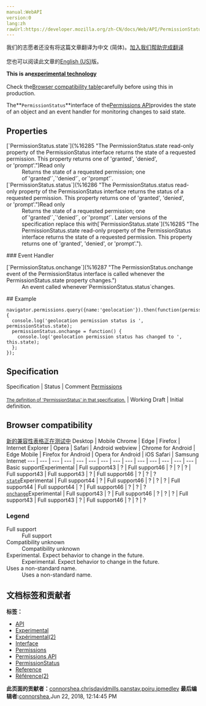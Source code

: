 ```yaml
---
manual:WebAPI
version:0
lang:zh
rawUrl:https://developer.mozilla.org/zh-CN/docs/Web/API/PermissionStatus
---
```




<bdi>我们的志愿者还没有将这篇文章翻译为<bdi>中文 (简体)</bdi>。[加入我们帮助完成翻译](%16281 "")<br></br>您也可以阅读此文章的[English (US)](%16282 "")版。</bdi>






**This is an[experimental technology](%3404 "")**<br></br>Check the[Browser compatibility table](%16283 "")carefully before using this in production.




The**`PermissionStatus`**interface of the[Permissions API](%16284 "")provides the state of an object and an event handler for monitoring changes to said state.


## Properties<a name="Properties"></a>
<dl><dt>[`PermissionStatus.state`](%16285 "The PermissionStatus.state read-only property of the PermissionStatus interface returns the state of a requested permission. This property returns one of 'granted', 'denied', or 'prompt'.")Read only</dt><dd>Returns the state of a requested permission; one of`'granted'`,`'denied'`, or`'prompt'`.</dd><dt>[`PermissionStatus.status`](%16286 "The PermissionStatus.status read-only property of the PermissionStatus interface returns the status of a requested permission. This property returns one of 'granted', 'denied', or 'prompt'.")Read only<i></i></dt><dd>Returns the state of a requested permission; one of`'granted'`,`'denied'`, or`'prompt'`. Later versions of the specification replace this with[`PermissionStatus.state`](%16285 "The PermissionStatus.state read-only property of the PermissionStatus interface returns the state of a requested permission. This property returns one of 'granted', 'denied', or 'prompt'.").</dd></dl>
### Event Handler<a name="Event_Handler"></a>
<dl><dt>[`PermissionStatus.onchange`](%16287 "The PermissionStatus.onchange event of the PermissionStatus interface is called whenever the PermissionStatus.state property changes.")</dt><dd>An event called whenever`PermissionStatus.status`changes.</dd></dl>
## Example<a name="Example"></a>

```
navigator.permissions.query({name:'geolocation'}).then(function(permissionStatus) {
  console.log('geolocation permission status is ', permissionStatus.state);
  permissionStatus.onchange = function() {
    console.log('geolocation permission status has changed to ', this.state);
  };
});
```

## Specification<a name="Specification"></a>
Specification | Status | Comment 
[Permissions<br></br><small>The definition of &#39;PermissionStatus&#39; in that specification.</small>](%16288 "") | Working Draft | Initial definition. 


## Browser compatibility<a name="Browser_compatibility"></a>
[新的兼容性表格正在测试中<i></i>](%3360 "")
<abbr>Desktop<i></i></abbr> | <abbr>Mobile<i></i></abbr> 
<abbr>Chrome<i></i></abbr> | <abbr>Edge<i></i></abbr> | <abbr>Firefox<i></i></abbr> | <abbr>Internet Explorer<i></i></abbr> | <abbr>Opera<i></i></abbr> | <abbr>Safari<i></i></abbr> | <abbr>Android webview<i></i></abbr> | <abbr>Chrome for Android<i></i></abbr> | <abbr>Edge Mobile<i></i></abbr> | <abbr>Firefox for Android<i></i></abbr> | <abbr>Opera for Android<i></i></abbr> | <abbr>iOS Safari<i></i></abbr> | <abbr>Samsung Internet<i></i></abbr> 
 ---  |  ---  |  ---  |  ---  |  ---  |  ---  |  ---  |  ---  |  ---  |  ---  |  ---  |  ---  |  ---  |  ---  | 
Basic support<abbr>Experimental<i></i></abbr> | <abbr>Full support</abbr>43 | <abbr>?</abbr> | <abbr>Full support</abbr>46 | <abbr>?</abbr> | <abbr>?</abbr> | <abbr>?</abbr> | <abbr>Full support</abbr>43 | <abbr>Full support</abbr>43 | <abbr>?</abbr> | <abbr>Full support</abbr>46 | <abbr>?</abbr> | <abbr>?</abbr> | <abbr>?</abbr> 
[`state`](%16289 "")<abbr>Experimental<i></i></abbr> | <abbr>Full support</abbr>44 | <abbr>?</abbr> | <abbr>Full support</abbr>46 | <abbr>?</abbr> | <abbr>?</abbr> | <abbr>?</abbr> | <abbr>Full support</abbr>44 | <abbr>Full support</abbr>44 | <abbr>?</abbr> | <abbr>Full support</abbr>46 | <abbr>?</abbr> | <abbr>?</abbr> | <abbr>?</abbr> 
[`onchange`](%16290 "")<abbr>Experimental<i></i></abbr> | <abbr>Full support</abbr>43 | <abbr>?</abbr> | <abbr>Full support</abbr>46 | <abbr>?</abbr> | <abbr>?</abbr> | <abbr>?</abbr> | <abbr>Full support</abbr>43 | <abbr>Full support</abbr>43 | <abbr>?</abbr> | <abbr>Full support</abbr>46 | <abbr>?</abbr> | <abbr>?</abbr> | <abbr>?</abbr> 


### Legend<a name="Legend"></a>
<dl><dt><abbr>Full support</abbr></dt><dd>Full support</dd><dt><abbr>Compatibility unknown</abbr></dt><dd>Compatibility unknown</dd><dt><abbr>Experimental. Expect behavior to change in the future.<i></i></abbr></dt><dd>Experimental. Expect behavior to change in the future.</dd><dt><abbr>Uses a non-standard name.<i></i></abbr></dt><dd>Uses a non-standard name.</dd></dl>



## 文档标签和贡献者
**标签：**
* [API](%50 "")
* [Experimental](%3379 "")
* [Expérimental(2)](%4792 "")
* [Interface](%3380 "")
* [Permissions](%16291 "")
* [Permissions API](%16292 "")
* [PermissionStatus](%16293 "")
* [Reference](%3381 "")
* [Référence(2)](%3892 "")

**此页面的贡献者：**[connorshea](%5516 ""),[chrisdavidmills](%3495 ""),[panstav](%16294 ""),[poiru](%16295 ""),[jpmedley](%3413 "")
**最后编辑者:**[connorshea](%5516 ""),<time>Jun 22, 2018, 12:14:45 PM</time>


